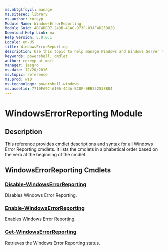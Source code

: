```yaml
---
ms.mktglfcycl: manage
ms.sitesec: library
ms.author: coreyp
Module Name: WindowsErrorReporting
Module Guid: 4BC4DED7-249B-41AC-973F-83AF4D25D82B
Download Help Link: na
Help Version: 5.0.0.1
Locale: en-US
title: WindowsErrorReporting
description: Use this topic to help manage Windows and Windows Server technologies with Windows PowerShell.
keywords: powershell, cmdlet
author: coreyp-at-msft
manager: jasgro
ms.date: 12/20/2016
ms.topic: reference
ms.prod: w10
ms.technology: powershell-windows
ms.assetid: 7710FA9C-A106-4C4A-BC8F-0EB352538B04
---
```


# WindowsErrorReporting Module
## Description
This reference provides cmdlet descriptions and syntax for all Windows Error Reporting cmdlets. It lists the cmdlets in alphabetical order based on the verb at the beginning of the cmdlet.

## WindowsErrorReporting Cmdlets
### [Disable-WindowsErrorReporting](./Disable-WindowsErrorReporting.md)
Disables Windows Error Reporting.

### [Enable-WindowsErrorReporting](./Enable-WindowsErrorReporting.md)
Enables Windows Error Reporting.

### [Get-WindowsErrorReporting](./Get-WindowsErrorReporting.md)
Retrieves the Windows Error Reporting status.


